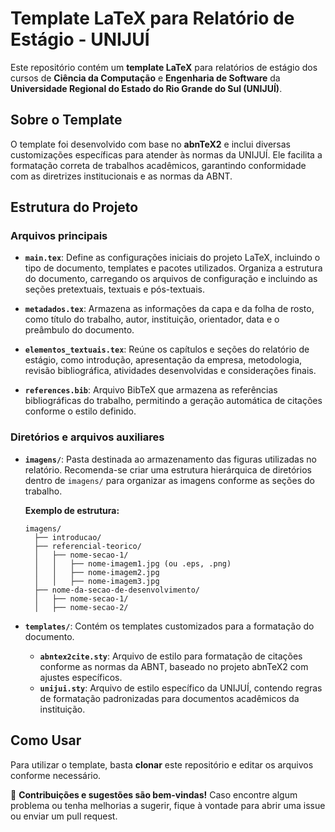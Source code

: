 # Template LaTeX para Relatório de Estágio - UNIJUÍ

Este repositório contém um **template LaTeX** para relatórios de estágio dos cursos de **Ciência da Computação** e **Engenharia de Software** da **Universidade Regional do Estado do Rio Grande do Sul (UNIJUÍ)**.

## Sobre o Template
O template foi desenvolvido com base no **abnTeX2** e inclui diversas customizações específicas para atender às normas da UNIJUÍ. Ele facilita a formatação correta de trabalhos acadêmicos, garantindo conformidade com as diretrizes institucionais e as normas da ABNT.

## Estrutura do Projeto

### Arquivos principais

- **`main.tex`**: Define as configurações iniciais do projeto LaTeX, incluindo o tipo de documento, templates e pacotes utilizados. Organiza a estrutura do documento, carregando os arquivos de configuração e incluindo as seções pretextuais, textuais e pós-textuais.

- **`metadados.tex`**: Armazena as informações da capa e da folha de rosto, como título do trabalho, autor, instituição, orientador, data e o preâmbulo do documento.

- **`elementos_textuais.tex`**: Reúne os capítulos e seções do relatório de estágio, como introdução, apresentação da empresa, metodologia, revisão bibliográfica, atividades desenvolvidas e considerações finais.

- **`references.bib`**: Arquivo BibTeX que armazena as referências bibliográficas do trabalho, permitindo a geração automática de citações conforme o estilo definido.

### Diretórios e arquivos auxiliares

- **`imagens/`**: Pasta destinada ao armazenamento das figuras utilizadas no relatório. Recomenda-se criar uma estrutura hierárquica de diretórios dentro de `imagens/` para organizar as imagens conforme as seções do trabalho.
  
  **Exemplo de estrutura:**
  ```
  imagens/
    ├── introducao/
    ├── referencial-teorico/
    │   ├── nome-secao-1/
    │   │   ├── nome-imagem1.jpg (ou .eps, .png)
    │   │   ├── nome-imagem2.jpg
    │   │   ├── nome-imagem3.jpg
    ├── nome-da-secao-de-desenvolvimento/
    │   ├── nome-secao-1/
    │   ├── nome-secao-2/
  ```

- **`templates/`**: Contém os templates customizados para a formatação do documento.
  - **`abntex2cite.sty`**: Arquivo de estilo para formatação de citações conforme as normas da ABNT, baseado no projeto abnTeX2 com ajustes específicos.
  - **`unijui.sty`**: Arquivo de estilo específico da UNIJUÍ, contendo regras de formatação padronizadas para documentos acadêmicos da instituição.

## Como Usar

Para utilizar o template, basta **clonar** este repositório e editar os arquivos conforme necessário.

📌 **Contribuições e sugestões são bem-vindas!** Caso encontre algum problema ou tenha melhorias a sugerir, fique à vontade para abrir uma issue ou enviar um pull request.
